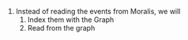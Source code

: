 1. Instead of reading the events from Moralis, we will
    1. Index them with the Graph
    2. Read from the graph
